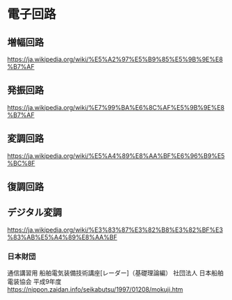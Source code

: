 # 電子回路

## 増幅回路
https://ja.wikipedia.org/wiki/%E5%A2%97%E5%B9%85%E5%9B%9E%E8%B7%AF

## 発振回路
https://ja.wikipedia.org/wiki/%E7%99%BA%E6%8C%AF%E5%9B%9E%E8%B7%AF

## 変調回路
https://ja.wikipedia.org/wiki/%E5%A4%89%E8%AA%BF%E6%96%B9%E5%BC%8F

## 復調回路

## デジタル変調
https://ja.wikipedia.org/wiki/%E3%83%87%E3%82%B8%E3%82%BF%E3%83%AB%E5%A4%89%E8%AA%BF


### 日本財団
通信講習用 船舶電気装備技術講座[レーダー]（基礎理論編）
社団法人 日本船舶電装協会
平成9年度
https://nippon.zaidan.info/seikabutsu/1997/01208/mokuji.htm

